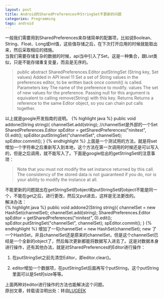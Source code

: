 ```yaml
---
layout: post
title: Android的SharedPreferences中StringSet不更新的问题
categories: Programming
tags: android
---
```

一般我们需要用到SharedPreferences来存储简单的配置项，比如说Boolean、String、Float、Long或Int值，这些值存储之后，在下次打开应用的时候就能取出来，然后采取相应的措施。  
当我们需要存储复杂的数据的时候，api当中引入了Set，这是一种集合，跟List类似，只是不能存储重复变量，而且是无序的。  
>public abstract SharedPreferences.Editor putStringSet (String key, Set<String> values)
>Added in API level 11
Set a set of String values in the preferences editor, to be written back once commit() is called.
>Parameters
>key	The name of the preference to modify.
values	The set of new values for the preference. Passing null for this argument is equivalent to calling remove(String) with this key.
Returns Returns a reference to the same Editor object, so you can chain put calls together.  

以上就是google开发指南的说明。
{% highlight java %}
public void addone(String string){
		channelSet.add(string); //channelSet是外部的一个Set<String>
		SharedPreferences.Editor spEditor = getSharedPreferences("ninitest", 0).edit();
		spEditor.putStringSet("channelSet", channelSet);
		spEditor.commit();
	}
{% endhighlight %}
上面是一个测试用的方法，就是将set增加一个字符串之后重新写入到本地，这个方法在第一次调用的时候还是可以写入的，但是之后调用，就不能写入了。下面是google给出的getStringSet的注意事项：  
>Note that you must not modify the set instance returned by this call. The consistency of the stored data is not guaranteed if you do, nor is your ability to modify the instance at all.

不能更新的问题就出在getStringSet的object和putStringSet的object不能是同一个，不能在get之后，进行更改，然后又put进去，这样是无法更改的。  
解决办法：  
{% highlight java %}
public void addone2(String string){
		channelSet = new HashSet<String>(channelSet);
		channelSet.add(string);
		SharedPreferences.Editor spEditor = getSharedPreferences("ninitest", 0).edit();
		spEditor.putStringSet("channelSet", channelSet);
		spEditor.commit();
	}
{% endhighlight %}
增加了一句channelSet = new HashSet<String>(channelSet); new 了一个HashSet，并且channelSet还是原来的channelSet，但是这个channelSet已经是一个全新的object了，然后每次更新都能将数据写入进去了。这是对数据本身进行操作，还有其他办法，就是对SharedPreferences的Editor进行操作：  
1. 在putStringSet之前先清空Editor，即editor.clear()。  

2. editor增加一个数据项，在putStringSet后面再写个putString，这个putString里面可以是Set的size等等。  

上面两种对editor进行操作的方法也能解决这个问题。  
原创文章，转载请注明出处：转自[LUGEEK](http://www.lugeek.com/)